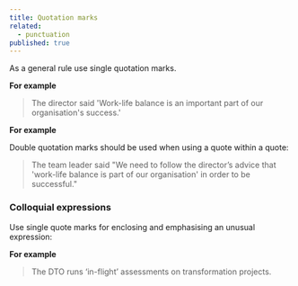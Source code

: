 ```yaml
---
title: Quotation marks
related: 
  - punctuation
published: true
---
```


As a general rule use single quotation marks.

**For example**

> The director said 'Work-life balance is an important part of our organisation's success.'

**For example**

Double quotation marks should be used when using a quote within a quote:

> The team leader said "We need to follow the director’s advice that 'work-life balance is part of our organisation' in order to be successful."

### Colloquial expressions

Use single quote marks for enclosing and emphasising an unusual expression:

**For example**

> The DTO runs ‘in-flight’ assessments on transformation projects.
